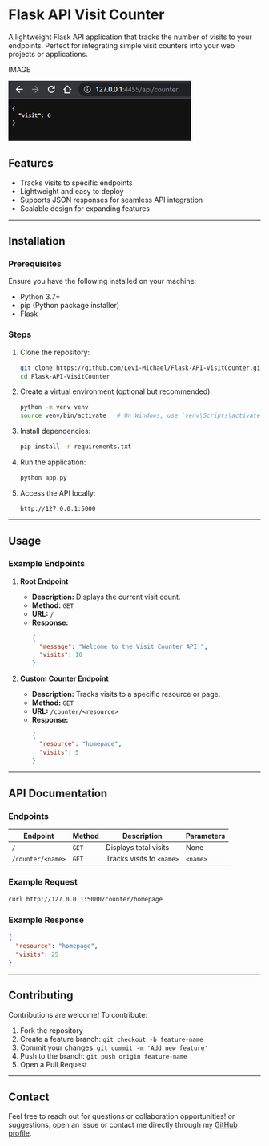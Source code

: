 # Flask API Visit Counter

A lightweight Flask API application that tracks the number of visits to your endpoints. Perfect for integrating simple visit counters into your web projects or applications.

IMAGE
    
![](Images/0.png)

## Features

- Tracks visits to specific endpoints
- Lightweight and easy to deploy
- Supports JSON responses for seamless API integration
- Scalable design for expanding features

---

## Installation

### Prerequisites

Ensure you have the following installed on your machine:
- Python 3.7+
- pip (Python package installer)
- Flask

### Steps

1. Clone the repository:
   ```bash
   git clone https://github.com/Levi-Michael/Flask-API-VisitCounter.git
   cd Flask-API-VisitCounter
   ```

2. Create a virtual environment (optional but recommended):
   ```bash
   python -m venv venv
   source venv/bin/activate   # On Windows, use `venv\Scripts\activate`
   ```

3. Install dependencies:
   ```bash
   pip install -r requirements.txt
   ```

4. Run the application:
   ```bash
   python app.py
   ```

5. Access the API locally:
   ```
   http://127.0.0.1:5000
   ```

---

## Usage

### Example Endpoints

1. **Root Endpoint**
   - **Description:** Displays the current visit count.
   - **Method:** `GET`
   - **URL:** `/`
   - **Response:**
     ```json
     {
       "message": "Welcome to the Visit Counter API!",
       "visits": 10
     }
     ```

2. **Custom Counter Endpoint**
   - **Description:** Tracks visits to a specific resource or page.
   - **Method:** `GET`
   - **URL:** `/counter/<resource>`
   - **Response:**
     ```json
     {
       "resource": "homepage",
       "visits": 5
     }
     ```

---

## API Documentation

### Endpoints

| Endpoint           | Method | Description                 | Parameters  |
|--------------------|--------|-----------------------------|-------------|
| `/`                | `GET`  | Displays total visits       | None        |
| `/counter/<name>`  | `GET`  | Tracks visits to `<name>`   | `<name>`    |

### Example Request

```bash
curl http://127.0.0.1:5000/counter/homepage
```

### Example Response

```json
{
  "resource": "homepage",
  "visits": 25
}
```

---

## Contributing

Contributions are welcome! To contribute:

1. Fork the repository
2. Create a feature branch: `git checkout -b feature-name`
3. Commit your changes: `git commit -m 'Add new feature'`
4. Push to the branch: `git push origin feature-name`
5. Open a Pull Request

---

## Contact

Feel free to reach out for questions or collaboration opportunities! or suggestions, open an issue or contact me directly through my [GitHub profile](https://github.com/Levi-Michael).

